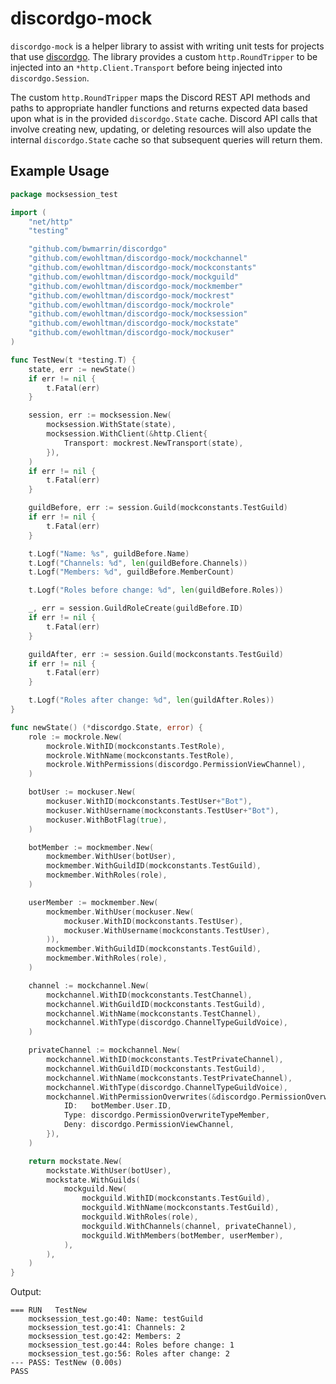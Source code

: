 # discordgo-mock

`discordgo-mock` is a helper library to assist with writing unit tests for
projects that use [discordgo](https://github.com/bwmarrin/discordgo). The
library provides a custom `http.RoundTripper` to be injected into an
`*http.Client.Transport` before being injected into `discordgo.Session`.

The custom `http.RoundTripper` maps the Discord REST API methods and paths to
appropriate handler functions and returns expected data based upon what is in
the provided `discordgo.State` cache. Discord API calls that involve creating
new, updating, or deleting resources will also update the internal
`discordgo.State` cache so that subsequent queries will return them.

## Example Usage

```go
package mocksession_test

import (
	"net/http"
	"testing"

	"github.com/bwmarrin/discordgo"
	"github.com/ewohltman/discordgo-mock/mockchannel"
	"github.com/ewohltman/discordgo-mock/mockconstants"
	"github.com/ewohltman/discordgo-mock/mockguild"
	"github.com/ewohltman/discordgo-mock/mockmember"
	"github.com/ewohltman/discordgo-mock/mockrest"
	"github.com/ewohltman/discordgo-mock/mockrole"
	"github.com/ewohltman/discordgo-mock/mocksession"
	"github.com/ewohltman/discordgo-mock/mockstate"
	"github.com/ewohltman/discordgo-mock/mockuser"
)

func TestNew(t *testing.T) {
	state, err := newState()
	if err != nil {
		t.Fatal(err)
	}

	session, err := mocksession.New(
		mocksession.WithState(state),
		mocksession.WithClient(&http.Client{
			Transport: mockrest.NewTransport(state),
		}),
	)
	if err != nil {
		t.Fatal(err)
	}

	guildBefore, err := session.Guild(mockconstants.TestGuild)
	if err != nil {
		t.Fatal(err)
	}

	t.Logf("Name: %s", guildBefore.Name)
	t.Logf("Channels: %d", len(guildBefore.Channels))
	t.Logf("Members: %d", guildBefore.MemberCount)

	t.Logf("Roles before change: %d", len(guildBefore.Roles))

	_, err = session.GuildRoleCreate(guildBefore.ID)
	if err != nil {
		t.Fatal(err)
	}

	guildAfter, err := session.Guild(mockconstants.TestGuild)
	if err != nil {
		t.Fatal(err)
	}

	t.Logf("Roles after change: %d", len(guildAfter.Roles))
}

func newState() (*discordgo.State, error) {
	role := mockrole.New(
		mockrole.WithID(mockconstants.TestRole),
		mockrole.WithName(mockconstants.TestRole),
		mockrole.WithPermissions(discordgo.PermissionViewChannel),
	)

	botUser := mockuser.New(
		mockuser.WithID(mockconstants.TestUser+"Bot"),
		mockuser.WithUsername(mockconstants.TestUser+"Bot"),
		mockuser.WithBotFlag(true),
	)

	botMember := mockmember.New(
		mockmember.WithUser(botUser),
		mockmember.WithGuildID(mockconstants.TestGuild),
		mockmember.WithRoles(role),
	)

	userMember := mockmember.New(
		mockmember.WithUser(mockuser.New(
			mockuser.WithID(mockconstants.TestUser),
			mockuser.WithUsername(mockconstants.TestUser),
		)),
		mockmember.WithGuildID(mockconstants.TestGuild),
		mockmember.WithRoles(role),
	)

	channel := mockchannel.New(
		mockchannel.WithID(mockconstants.TestChannel),
		mockchannel.WithGuildID(mockconstants.TestGuild),
		mockchannel.WithName(mockconstants.TestChannel),
		mockchannel.WithType(discordgo.ChannelTypeGuildVoice),
	)

	privateChannel := mockchannel.New(
		mockchannel.WithID(mockconstants.TestPrivateChannel),
		mockchannel.WithGuildID(mockconstants.TestGuild),
		mockchannel.WithName(mockconstants.TestPrivateChannel),
		mockchannel.WithType(discordgo.ChannelTypeGuildVoice),
		mockchannel.WithPermissionOverwrites(&discordgo.PermissionOverwrite{
			ID:   botMember.User.ID,
			Type: discordgo.PermissionOverwriteTypeMember,
			Deny: discordgo.PermissionViewChannel,
		}),
	)

	return mockstate.New(
		mockstate.WithUser(botUser),
		mockstate.WithGuilds(
			mockguild.New(
				mockguild.WithID(mockconstants.TestGuild),
				mockguild.WithName(mockconstants.TestGuild),
				mockguild.WithRoles(role),
				mockguild.WithChannels(channel, privateChannel),
				mockguild.WithMembers(botMember, userMember),
			),
		),
	)
}
```

Output:
```
=== RUN   TestNew
    mocksession_test.go:40: Name: testGuild
    mocksession_test.go:41: Channels: 2
    mocksession_test.go:42: Members: 2
    mocksession_test.go:44: Roles before change: 1
    mocksession_test.go:56: Roles after change: 2
--- PASS: TestNew (0.00s)
PASS
```

